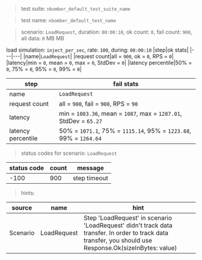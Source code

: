 > test suite: `nbomber_default_test_suite_name`

> test name: `nbomber_default_test_name`

> scenario: `LoadRequest`, duration: `00:00:10`, ok count: `0`, fail count: `900`, all data: `0` MB MB

load simulation: `inject_per_sec`, rate: `100`, during: `00:00:10`
|step|ok stats|
|---|---|
|name|`LoadRequest`|
|request count|all = `900`, ok = `0`, RPS = `0`|
|latency|min = `0`, mean = `0`, max = `0`, StdDev = `0`|
|latency percentile|50% = `0`, 75% = `0`, 95% = `0`, 99% = `0`|

|step|fail stats|
|---|---|
|name|`LoadRequest`|
|request count|all = `900`, fail = `900`, RPS = `90`|
|latency|min = `1003.36`, mean = `1087`, max = `1287.01`, StdDev = `65.27`|
|latency percentile|50% = `1071.1`, 75% = `1115.14`, 95% = `1223.68`, 99% = `1264.64`|
> status codes for scenario: `LoadRequest`

|status code|count|message|
|---|---|---|
|-100|900|step timeout|

> hints:

|source|name|hint|
|---|---|---|
|Scenario|LoadRequest|Step 'LoadRequest' in scenario 'LoadRequest' didn't track data transfer. In order to track data transfer, you should use Response.Ok(sizeInBytes: value)|
